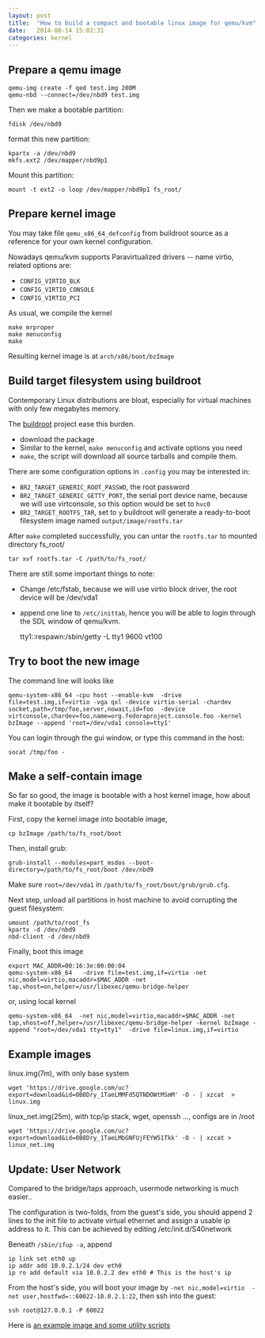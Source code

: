 ```yaml
---
layout: post
title:  "How to build a compact and bootable linux image for qemu/kvm"
date:   2014-08-14 15:02:31
categories: kernel
---
```


Prepare a qemu image
---------------------

	qemu-img create -f qed test.img 200M
	qemu-nbd --connect=/dev/nbd9 test.img

Then we make a bootable partition:

	fdisk /dev/nbd9

format this new partition:

	kpartx -a /dev/nbd9
	mkfs.ext2 /dev/mapper/nbd9p1

Mount this partition:

	mount -t ext2 -o loop /dev/mapper/nbd9p1 fs_root/


Prepare kernel image
---------------------

You may take file `qemu_x86_64_defconfig` from buildroot source as a reference
for your own kernel configuration.

Nowadays qemu/kvm supports Paravirtualized drivers -- name virtio, related options
are:

+ `CONFIG_VIRTIO_BLK`
+ `CONFIG_VIRTIO_CONSOLE`
+ `CONFIG_VIRTIO_PCI`

As usual, we compile the kernel

	make mrproper
	make menuconfig
	make

Resulting kernel image is at `arch/x86/boot/bzImage`


Build target filesystem using buildroot
--------------------------------------------

Contemporary Linux distributions are bloat, especially for virtual machines
with only few megabytes memory.

The [buildroot](http://buildroot.uclibc.org/) project ease this burden.

+ download the package
+ Similar to the kernel, `make menuconfig` and activate options you need
+ `make`, the script will download all source tarballs and compile them.

There are some configuration options in `.config` you may be interested in:

+ `BR2_TARGET_GENERIC_ROOT_PASSWD`, the root password
+ `BR2_TARGET_GENERIC_GETTY_PORT`, the serial port device name, because we
   will use virtconsole, so this option would be set to `hvc0`
+ `BR2_TARGET_ROOTFS_TAR`, set to `y` buildroot will generate a ready-to-boot
  filesystem image named `output/image/rootfs.tar`

After `make` completed successfully, you can untar the `rootfs.tar` to mounted
directory fs_root/

	tar xvf rootfs.tar -C /path/to/fs_root/

There are still some important things to note:

+ Change /etc/fstab, because we will use virtio block driver, the root device
  will be /dev/vda1
+ append one line to `/etc/inittab`, hence you will be able to login through
  the SDL window of qemu/kvm.

	tty1::respawn:/sbin/getty -L tty1 9600 vt100

Try to boot the new image
--------------------------

The command line will looks like

	qemu-system-x86_64 -cpu host --enable-kvm  -drive file=test.img,if=virtio -vga qxl -device virtio-serial -chardev socket,path=/tmp/foo,server,nowait,id=foo  -device virtconsole,chardev=foo,name=org.fedoraproject.console.foo -kernel bzImage --append 'root=/dev/vda1 console=tty1'

You can login through the gui window, or type this command in the host:

	socat /tmp/foo -

Make a self-contain image
--------------------------

So far so good, the image is bootable with a host kernel image, how about
make it bootable by itself?

First, copy the kernel image into bootable image,

	cp bzImage /path/to/fs_root/boot

Then, install grub:

	grub-install --modules=part_msdos --boot-directory=/path/to/fs_root/boot /dev/nbd9

Make sure `root=/dev/vda1` in `/path/to/fs_root/boot/grub/grub.cfg`.

Next step, unload all partitions in host machine to avoid corrupting the
guest filesystem:

	umount /path/to/root_fs
	kpartx -d /dev/nbd9
	nbd-client -d /dev/nbd9

Finally, boot this image

    export MAC_ADDR=00:16:3e:00:00:04
    qemu-system-x86_64   -drive file=test.img,if=virtio -net nic,model=virtio,macaddr=$MAC_ADDR -net tap,vhost=on,helper=/usr/libexec/qemu-bridge-helper

or, using local kernel

    qemu-system-x86_64  -net nic,model=virtio,macaddr=$MAC_ADDR -net tap,vhost=off,helper=/usr/libexec/qemu-bridge-helper -kernel bzImage -append "root=/dev/vda1 tty=tty1"  -drive file=linux.img,if=virtio

Example images
--------------

linux.img(7m), with only base system

    wget 'https://drive.google.com/uc?export=download&id=0B8Dry_1TaeLMMFd5QTNDOWtMSmM' -O - | xzcat  > linux.img

linux_net.img(25m), with tcp/ip stack, wget, openssh ..., configs are in /root

    wget 'https://drive.google.com/uc?export=download&id=0B8Dry_1TaeLMbGNFUjFEYW51Tkk' -O - | xzcat > linux_net.img


Update: User Network
---------------------

Compared to the bridge/taps approach, usermode networking is much easier..

The configuration is two-folds, from the guest's side, you should append 2
lines to the init file to activate virtual ethernet and assign a usable ip address
to it. This can be achieved by editing /etc/init.d/S40network

Beneath `/sbin/ifup -a`, append

    ip link set eth0 up
    ip addr add 10.0.2.1/24 dev eth0
    ip ro add default via 10.0.2.2 dev eth0 # This is the host's ip

From the host's side, you will boot your image by
`-net nic,model=virtio  -net user,hostfwd=::60022-10.0.2.1:22`, then ssh into the guest:

    ssh root@127.0.0.1 -P 60022

Here is [an example image and some utility scripts](https://drive.google.com/file/d/0B8Dry_1TaeLMdFYzdEZFanlRV00/edit?usp=sharing)

